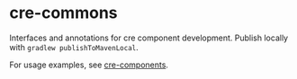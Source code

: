 # cre-commons

Interfaces and annotations for cre component development. Publish locally with `gradlew publishToMavenLocal`. 

For usage examples, see [cre-components](https://github.com/chhch/cre-components).